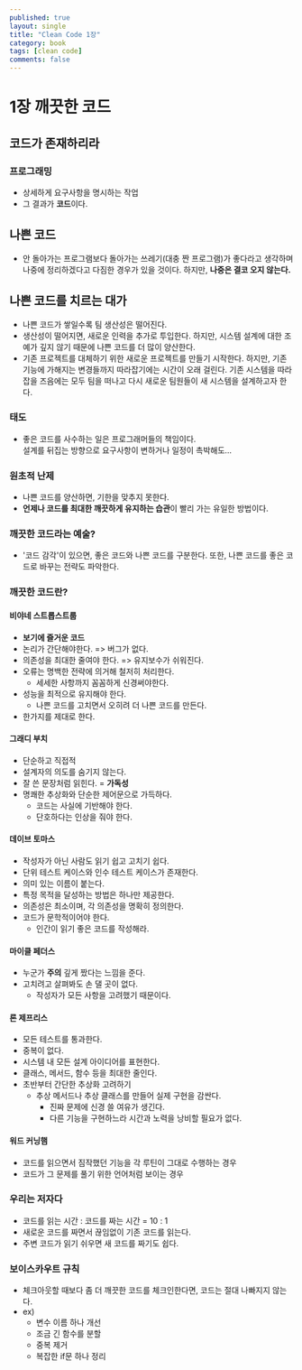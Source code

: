 ```yaml
---
published: true
layout: single
title: "Clean Code 1장"
category: book
tags: [clean code]
comments: false
---
```


# 1장 깨끗한 코드

## 코드가 존재하리라

### 프로그래밍

- 상세하게 요구사항을 명시하는 작업
- 그 결과가 **코드**이다.

## 나쁜 코드

- 안 돌아가는 프로그램보다 돌아가는 쓰레기(대충 짠 프로그램)가 좋다라고 생각하며 나중에 정리하겠다고 다짐한 경우가 있을 것이다. 하지만, **나중은 결코 오지 않는다.**

## 나쁜 코드를 치르는 대가

- 나쁜 코드가 쌓일수록 팀 생산성은 떨어진다.
- 생산성이 떨어지면, 새로운 인력을 추가로 투입한다. 하지만, 시스템 설계에 대한 조예가 깊지 않기 때문에 나쁜 코드를 더 많이 양산한다.
- 기존 프로젝트를 대체하기 위한 새로운 프로젝트를 만들기 시작한다. 하지만, 기존 기능에 가해지는 변경들까지 따라잡기에는 시간이 오래 걸린다. 기존 시스템을 따라잡을 즈음에는 모두 팀을 떠나고 다시 새로운 팀원들이 새 시스템을 설계하고자 한다.

### 태도

- 좋은 코드를 사수하는 일은 프로그래머들의 책임이다.  
  설계를 뒤집는 방향으로 요구사항이 변하거나 일정이 촉박해도...

### 원초적 난제

- 나쁜 코드를 양산하면, 기한을 맞추지 못한다.
- **언제나 코드를 최대한 깨끗하게 유지하는 습관**이 빨리 가는 유일한 방법이다.

### 깨끗한 코드라는 예술?

- '코드 감각'이 있으면, 좋은 코드와 나쁜 코드를 구분한다. 또한, 나쁜 코드를 좋은 코드로 바꾸는 전략도 파악한다.

### 깨끗한 코드란?

#### 비야네 스트롭스트룹

- **보기에 즐거운 코드**
- 논리가 간단해야한다. => 버그가 없다.
- 의존성을 최대한 줄여야 한다. => 유지보수가 쉬워진다.
- 오류는 명백한 전략에 의거해 철저히 처리한다.
  - 세세한 사항까지 꼼꼼하게 신경써야한다.
- 성능을 최적으로 유지해야 한다.
  - 나쁜 코드를 고치면서 오히려 더 나쁜 코드를 만든다.
- 한가지를 제대로 한다.

#### 그래디 부치

- 단순하고 직접적
- 설계자의 의도를 숨기지 않는다.
- 잘 쓴 문장처럼 읽힌다. = **가독성**
- 명쾌한 추상화와 단순한 제어문으로 가득하다.
  - 코드는 사실에 기반해야 한다.
  - 단호하다는 인상을 줘야 한다.

#### 데이브 토마스

- 작성자가 아닌 사람도 읽기 쉽고 고치기 쉽다.
- 단위 테스트 케이스와 인수 테스트 케이스가 존재한다.
- 의미 있는 이름이 붙는다.
- 특정 목적을 달성하는 방법은 하나만 제공한다.
- 의존성은 최소이며, 각 의존성을 명확히 정의한다.
- 코드가 문학적이어야 한다.
  - 인간이 읽기 좋은 코드를 작성해라.

#### 마이클 페더스

- 누군가 **주의** 깊게 짰다는 느낌을 준다.
- 고치려고 살펴봐도 손 댈 곳이 없다.
  - 작성자가 모든 사항을 고려했기 때문이다.

#### 론 제프리스

- 모든 테스트를 통과한다.
- 중복이 없다.
- 시스템 내 모든 설계 아이디어를 표현한다.
- 클래스, 메서드, 함수 등을 최대한 줄인다.
- 초반부터 간단한 추상화 고려하기
  - 추상 메서드나 추상 클래스를 만들어 실제 구현을 감싼다.
    - 진짜 문제에 신경 쓸 여유가 생긴다.
    - 다른 기능을 구현하느라 시간과 노력을 낭비할 필요가 없다.

#### 워드 커닝햄

- 코드를 읽으면서 짐작했던 기능을 각 루틴이 그대로 수행하는 경우
- 코드가 그 문제를 풀기 위한 언어처럼 보이는 경우

### 우리는 저자다

- 코드를 읽는 시간 : 코드를 짜는 시간 = 10 : 1
- 새로운 코드를 짜면서 끊임없이 기존 코드를 읽는다.
- 주변 코드가 읽기 쉬우면 새 코드를 짜기도 쉽다.

### 보이스카우트 규칙

- 체크아웃할 때보다 좀 더 깨끗한 코드를 체크인한다면, 코드는 절대 나빠지지 않는다.
- ex)
  - 변수 이름 하나 개선
  - 조금 긴 함수를 분할
  - 중복 제거
  - 복잡한 if문 하나 정리
